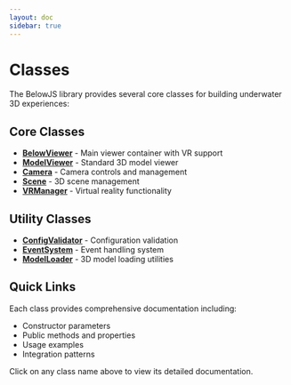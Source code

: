 ```yaml
---
layout: doc
sidebar: true
---
```


# Classes

The BelowJS library provides several core classes for building underwater 3D experiences:

## Core Classes

- **[BelowViewer](./BelowViewer)** - Main viewer container with VR support
- **[ModelViewer](./ModelViewer)** - Standard 3D model viewer
- **[Camera](./Camera)** - Camera controls and management
- **[Scene](./Scene)** - 3D scene management
- **[VRManager](./VRManager)** - Virtual reality functionality

## Utility Classes

- **[ConfigValidator](./ConfigValidator)** - Configuration validation
- **[EventSystem](./EventSystem)** - Event handling system
- **[ModelLoader](./ModelLoader)** - 3D model loading utilities

## Quick Links

Each class provides comprehensive documentation including:
- Constructor parameters
- Public methods and properties
- Usage examples
- Integration patterns

Click on any class name above to view its detailed documentation.
